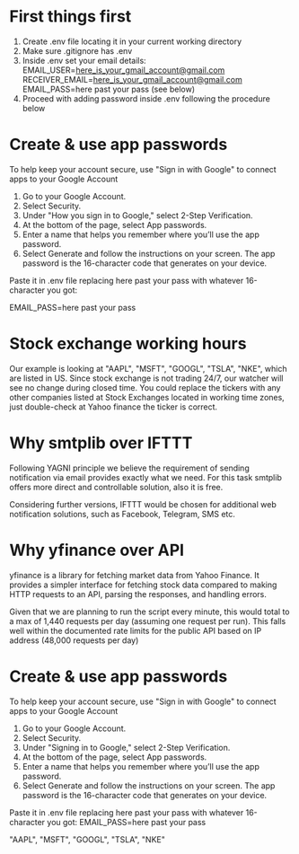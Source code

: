 # First things first
1. Create .env file locating it in your current working directory
2. Make sure .gitignore has .env
3. Inside .env set your email details: 
EMAIL_USER=here_is_your_gmail_account@gmail.com
RECEIVER_EMAIL=here_is_your_gmail_account@gmail.com
EMAIL_PASS=here past your pass (see below)
4. Proceed with adding password inside .env following the procedure below

# Create & use app passwords

To help keep your account secure, use "Sign in with Google" to connect apps to your Google Account

1. Go to your Google Account.
2. Select Security.
3. Under "How you sign in to Google," select 2-Step Verification.
4. At the bottom of the page, select App passwords.
5. Enter a name that helps you remember where you’ll use the app password.
6. Select Generate and follow the instructions on your screen. The app password is the 16-character code that generates on your device.

Paste it in .env file replacing here past your pass with whatever 16-character you got:

EMAIL_PASS=here past your pass

# Stock exchange working hours
Our example is looking at "AAPL", "MSFT", "GOOGL", "TSLA", "NKE", which are listed in US. Since stock exchange is not trading 24/7, our watcher will see no change during closed time. 
You could replace the tickers with any other companies listed at Stock Exchanges located in working time zones, just double-check at Yahoo finance the ticker is correct.


# Why smtplib over IFTTT
Following YAGNI principle we believe the requirement of sending notification via email provides exactly what we need. For this task smtplib offers more direct and controllable solution, also it is free.

Considering further versions, IFTTT would be chosen for additional web notification solutions, such as Facebook, Telegram, SMS etc. 

# Why yfinance over API
yfinance is a library for fetching market data from Yahoo Finance. It provides a simpler interface for fetching stock data compared to making HTTP requests to an API, parsing the responses, and handling errors. 

Given that we are planning to run the script every minute, this would total to a max of 1,440 requests per day (assuming one request per run). This falls well within the documented rate limits for the public API based on IP address (48,000 requests per day)

# Create & use app passwords

To help keep your account secure, use "Sign in with Google" to connect apps to your Google Account

1. Go to your Google Account.
2. Select Security.
3. Under "Signing in to Google," select 2-Step Verification.
4. At the bottom of the page, select App passwords.
5. Enter a name that helps you remember where you’ll use the app password.
6. Select Generate and follow the instructions on your screen. The app password is the 16-character code that generates on your device.

Paste it in .env file replacing here past your pass with whatever 16-character you got:
EMAIL_PASS=here past your pass

"AAPL", "MSFT", "GOOGL", "TSLA", "NKE"